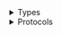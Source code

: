 <details>
<summary>Types</summary>

  - [BoxedFlagValue](/BoxedFlagValue)
  - [Flag](/Flag)
  - [Flag.CodingKeyStrategy](/Flag.CodingKeyStrategy)
  - [FlagGroup](/FlagGroup)
  - [FlagGroup.CodingKeyStrategy](/FlagGroup.CodingKeyStrategy)
  - [FlagInfo](/FlagInfo)
  - [FlagPole](/FlagPole)
  - [MutableFlagGroup](/MutableFlagGroup)
  - [Snapshot](/Snapshot)
  - [VexilConfiguration](/VexilConfiguration)
  - [VexilConfiguration.CodingKeyStrategy](/VexilConfiguration.CodingKeyStrategy)

</details>

<details>
<summary>Protocols</summary>

  - [FlagContainer](/FlagContainer)
  - [FlagDisplayValue](/FlagDisplayValue)
  - [FlagValue](/FlagValue)
  - [FlagValueSource](/FlagValueSource)

</details>
